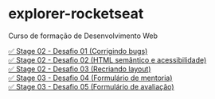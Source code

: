 # explorer-rocketseat
Curso de formação de Desenvolvimento Web

<a href="https://gabriel-adsv.github.io/projeto01/" target="_blank">✅ Stage 02 - Desafio 01 (Corrigindo bugs)</a><br>
<a href="https://gabriel-adsv.github.io/projeto02/" target="_blank">✅ Stage 02 - Desafio 02 (HTML semântico e acessibilidade)</a><br>
<a href="https://gabriel-adsv.github.io/projeto03/" target="_blank">✅ Stage 02 - Desafio 03 (Recriando layout)</a><br>
<a href="https://gabriel-adsv.github.io/projeto04/" target="_blank">✅ Stage 03 - Desafio 04 (Formulário de mentoria)</a><br>
<a href="https://gabriel-adsv.github.io/projeto05/" target="_blank">✅ Stage 03 - Desafio 05 (Formulário de avaliação)</a><br>
